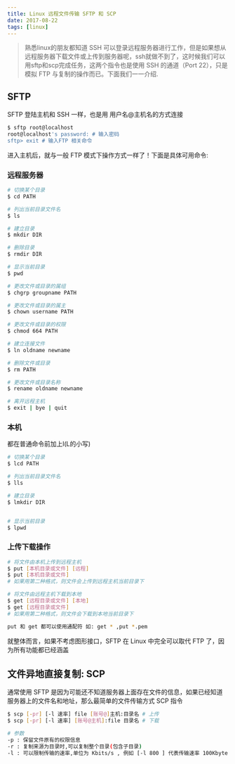 ```yaml
---
title: Linux 远程文件传输 SFTP 和 SCP
date: 2017-08-22
tags: [linux]
---
```



> 熟悉linux的朋友都知道 SSH 可以登录远程服务器进行工作，但是如果想从远程服务器下载文件或上传到服务器呢，ssh就做不到了，这时候我们可以用sftp和scp完成任务，这两个指令也是使用 SSH 的通道（Port 22），只是模拟 FTP 与复制的操作而已。下面我们一一介绍.

<!-- more -->
## SFTP

SFTP 登陆主机和 SSH 一样，也是用 用户名@主机名的方式连接
```bash
$ sftp root@localhost
root@localhost's password: # 输入密码
sftp> exit # 输入FTP 相关命令
```

进入主机后，就与一般 FTP 模式下操作方式一样了！下面是具体可用命令:
### 远程服务器
```bash
# 切换某个目录
$ cd PATH

# 列出当前目录文件名
$ ls

# 建立目录
$ mkdir DIR

# 删除目录
$ rmdir DIR

# 显示当前目录
$ pwd

# 更改文件或目录的属组
$ chgrp groupname PATH

# 更改文件或目录的属主
$ chown username PATH

# 更改文件或目录的权限
$ chmod 664 PATH

# 建立连接文件
$ ln oldname newname

# 删除文件或目录
$ rm PATH

# 更改文件或目录名称
$ rename oldname newname

# 离开远程主机
$ exit | bye | quit
```

### 本机
都在普通命令前加上l(L的小写)
```bash
# 切换某个目录
$ lcd PATH

# 列出当前目录文件名
$ lls

# 建立目录
$ lmkdir DIR


# 显示当前目录
$ lpwd
```

### 上传下载操作

```bash
# 将文件由本机上传到远程主机
$ put [本机目录或文件] [远程]
$ put [本机目录或文件]
# 如果用第二种格式，则文件会上传到远程主机当前目录下

# 将文件由远程主机下载到本地
$ get [远程目录或文件] [本地]
$ get [远程目录或文件]
# 如果用第二种格式，则文件会下载到本地当前目录下

put 和 get 都可以使用通配符 如: get * ,put *.pem
```

就整体而言，如果不考虑图形接口，SFTP 在 Linux 中完全可以取代 FTP 了，因为所有功能都已经涵盖


## 文件异地直接复制: SCP

通常使用 SFTP 是因为可能还不知道服务器上面存在文件的信息，如果已经知道服务器上的文件名和地址，那么最简单的文件传输方式 SCP 指令

```bash
$ scp [-pr] [-l 速率] file [账号@]主机:目录名 # 上传
$ scp [-pr] [-l 速率] [账号@主机]:file 目录名 # 下载

# 参数
-p : 保留文件原有的权限信息
-r : 复制来源为目录时,可以复制整个目录(包含子目录)
-l : 可以限制传输的速率,单位为 Kbits/s , 例如 [-l 800 ] 代表传输速率 100Kbytes/s
```
